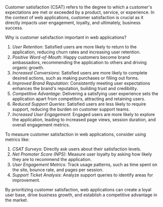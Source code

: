 Customer satisfaction (CSAT) refers to the degree to which a customer's expectations are met or exceeded by a product, service, or experience. In the context of web applications, customer satisfaction is crucial as it directly impacts user engagement, loyalty, and ultimately, business success.

Why is customer satisfaction important in web applications?

1. *User Retention*: Satisfied users are more likely to return to the application, reducing churn rates and increasing user retention.
2. *Positive Word-of-Mouth*: Happy customers become brand ambassadors, recommending the application to others and driving organic growth.
3. *Increased Conversions*: Satisfied users are more likely to complete desired actions, such as making purchases or filling out forms.
4. *Improved Brand Reputation*: Consistently meeting user expectations enhances the brand's reputation, building trust and credibility.
5. *Competitive Advantage*: Delivering a satisfying user experience sets the application apart from competitors, attracting and retaining users.
6. *Reduced Support Queries*: Satisfied users are less likely to require support, reducing the burden on customer support teams.
7. *Increased User Engagement*: Engaged users are more likely to explore the application, leading to increased page views, session duration, and overall engagement metrics.

To measure customer satisfaction in web applications, consider using metrics like:

1. *CSAT Surveys*: Directly ask users about their satisfaction levels.
2. *Net Promoter Score (NPS)*: Measure user loyalty by asking how likely they are to recommend the application.
3. *User Engagement Metrics*: Track usage patterns, such as time spent on the site, bounce rate, and pages per session.
4. *Support Ticket Analysis*: Analyze support queries to identify areas for improvement.

By prioritizing customer satisfaction, web applications can create a loyal user base, drive business growth, and establish a competitive advantage in the market.